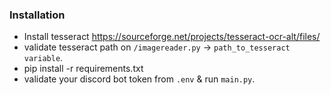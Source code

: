 ### Installation
- Install tesseract https://sourceforge.net/projects/tesseract-ocr-alt/files/
- validate tesseract path on `/imagereader.py` -> `path_to_tesseract variable`.
- pip install -r requirements.txt
- validate your discord bot token from `.env` & run `main.py`.